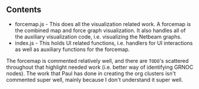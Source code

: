 ## Contents

- forcemap.js - This does all the visualization related work. A forcemap is the combined map and force graph visualization. It also handles all of the auxiliary visualization code, i.e. visualizing the Netbeam graphs.
- index.js - This holds UI related functions, i.e. handlers for UI interactions as well as auxiliary functions for the forcemap.

The forcemap is commented relatively well, and there are `TODO`'s scattered throughout that highlight needed work (i.e. better way of identifying GRNOC nodes). The work that Paul has done in creating the org clusters isn't commented super well, mainly because I don't understand it super well.


